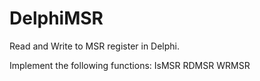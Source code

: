 # DelphiMSR
Read and Write to MSR register in Delphi.

Implement the following functions:
IsMSR
RDMSR
WRMSR
